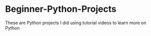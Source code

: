 # Beginner-Python-Projects

These are Python projects I did using tutorial videos to learn more on Python

